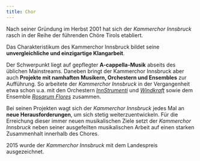 ```yaml
---
title: Chor
---
```


Nach seiner Gründung im Herbst 2001 hat sich der *Kammerchor Innsbruck*
rasch in der Reihe der führenden Chöre Tirols etabliert.

Das Charakteristikum des Kammerchor Innsbruck bildet seine
**unvergleichliche und einzigartige Klangarbeit**.

Der Schwerpunkt liegt auf gepflegter **A-cappella-Musik** abseits des üblichen Mainstreams.
Daneben bringt der Kammerchor Innsbruck aber auch
**Projekte mit namhaften Musikern, Orchestern und Ensembles** zur Aufführung.
So arbeitete der *Kammerchor Innsbruck* in der Vergangenheit etwa schon u.a. mit den
Orchestern
[*InnStrumenti*](https://innstrumenti.at/) und
[*Windkraft*](https://www.windkraftmusic.com) sowie dem Ensemble
[*Rosarum Flores*](https://www.rosarumflores.at) zusammen.

Bei seinen Projekten wagt sich der *Kammerchor Innsbruck* jedes Mal an
**neue Herausforderungen**, um sich stetig weiterzuentwickeln.
Für die Erreichung dieser immer neuen musikalischen Ziele setzt der *Kammerchor Innsbruck*
neben seiner ausgefeilten musikalischen Arbeit auf einen
starken Zusammenhalt innerhalb des Chores.

2015 wurde der *Kammerchor Innsbruck* mit dem Landespreis ausgezeichnet.
